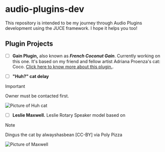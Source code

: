 # audio-plugins-dev

This repository is intended to be my journey through Audio Plugins development using the JUCE framework. I hope it helps
you too!

## Plugin Projects

- [ ] **Gain Plugin,** also known as ***French Coconut Gain***. Currently working on this one. It's based on my friend and fellow artist Adriana Proenza's cat: Coco. [Click here to know more about this plugin.](Gain/).

- [ ] **"Huh?" cat delay**

> [!IMPORTANT]
> Owner must be contacted first.

![Picture of Huh cat](https://i.giphy.com/GRk3GLfzduq1NtfGt5.webp)

- [ ] **Leslie Maxwell.** Leslie Rotary Speaker model based on 

> [!NOTE]
> Dingus the cat by alwayshasbean \[CC-BY\] via Poly Pizza

![Picture of Maxwell](https://media.tenor.com/qJRMLPlR3_8AAAAj/maxwell-cat.gif)


